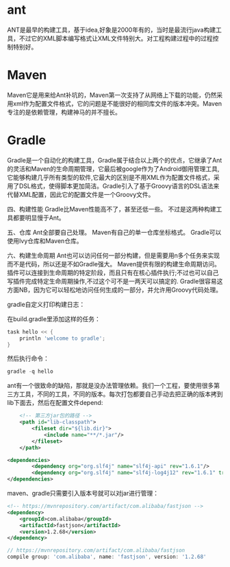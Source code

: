 # ant

ANT是最早的构建工具，基于idea,好象是2000年有的，当时是最流行java构建工具，不过它的XML脚本编写格式让XML文件特别大。对工程构建过程中的过程控制特别好。

# Maven

Maven它是用来给Ant补坑的，Maven第一次支持了从网络上下载的功能，仍然采用xml作为配置文件格式，它的问题是不能很好的相同库文件的版本冲突。Maven专注的是依赖管理，构建神马的并不擅长。

# Gradle

Gradle是一个自动化的构建工具，Gradle属于结合以上两个的优点，它继承了Ant的灵活和Maven的生命周期管理，它最后被google作为了Android御用管理工具,它能够构建几乎所有类型的软件,它最大的区别是不用XML作为配置文件格式，采用了DSL格式，使得脚本更加简洁。Gradle引入了基于Groovy语言的DSL语法来代替XML配置，因此它的配置文件是一个Groovy文件。



四、构建性能
Gradle比Maven性能高不了，甚至还低一些。
不过是这两种构建工具都要明显慢于Ant。


五、仓库
Ant全部要自己处理。
Maven有自己的单一仓库坐标格式。
Gradle可以使用Ivy仓库和Maven仓库。

六、构建生命周期
Ant也可以访问任何一部分构建，但是需要用n多个任务来实现而不是代码，所以还是不如Gradle强大。
Maven提供有限的构建生命周期访问。 插件可以连接到生命周期的特定阶段，而且只有在核心插件执行;不过也可以自己写插件完成特定生命周期操作,不过这个可不是一两天可以搞定的.
Gradle很容易这方面NB，因为它可以轻松地访问任何生成的一部分，并允许用Groovy代码处理。



gradle自定义打印构建日志：

在build.gradle里添加这样的任务：

```groovy
task hello << { 
    println 'welcome to gradle';
}
```

然后执行命令：

```groovy
gradle -q hello
```





ant有一个很致命的缺陷，那就是没办法管理依赖。我们一个工程，要使用很多第三方工具，不同的工具，不同的版本。每次打包都要自己手动去把正确的版本拷到lib下面去，然后在配置文件depend:

```xml
    <!-- 第三方jar包的路径 -->
    <path id="lib-classpath">
        <fileset dir="${lib.dir}">
            <include name="**/*.jar"/>
        </fileset>
    </path>
```

```xml
<dependencies>
        <dependency org="org.slf4j" name="slf4j-api" rev="1.6.1"/>
        <dependency org="org.slf4j" name="slf4j-log4j12" rev="1.6.1" transitive="false"/>
</dependencies>
```

maven、gradle只需要引入版本号就可以对jar进行管理：

```xml
<!-- https://mvnrepository.com/artifact/com.alibaba/fastjson -->
<dependency>
    <groupId>com.alibaba</groupId>
    <artifactId>fastjson</artifactId>
    <version>1.2.68</version>
</dependency>
```

```groovy
// https://mvnrepository.com/artifact/com.alibaba/fastjson
compile group: 'com.alibaba', name: 'fastjson', version: '1.2.68'
```

